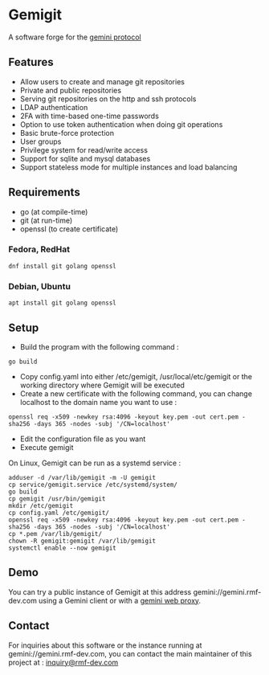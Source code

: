 # Gemigit

A software forge for the [gemini protocol][0]

## Features

* Allow users to create and manage git repositories
* Private and public repositories
* Serving git repositories on the http and ssh protocols
* LDAP authentication
* 2FA with time-based one-time passwords
* Option to use token authentication when doing git operations
* Basic brute-force protection
* User groups
* Privilege system for read/write access
* Support for sqlite and mysql databases
* Support stateless mode for multiple instances and load balancing

## Requirements

* go (at compile-time)
* git (at run-time)
* openssl (to create certificate)

### Fedora, RedHat
```
dnf install git golang openssl
```

### Debian, Ubuntu
```
apt install git golang openssl
```

## Setup

* Build the program with the following command :
```
go build
```
* Copy config.yaml into either /etc/gemigit, /usr/local/etc/gemigit or the working directory where Gemigit will be executed
* Create a new certificate with the following command, you can change localhost to the domain name you want to use : 
```
openssl req -x509 -newkey rsa:4096 -keyout key.pem -out cert.pem -sha256 -days 365 -nodes -subj '/CN=localhost'
```
* Edit the configuration file as you want
* Execute gemigit

On Linux, Gemigit can be run as a systemd service :
```
adduser -d /var/lib/gemigit -m -U gemigit
cp service/gemigit.service /etc/systemd/system/
go build
cp gemigit /usr/bin/gemigit
mkdir /etc/gemigit
cp config.yaml /etc/gemigit/
openssl req -x509 -newkey rsa:4096 -keyout key.pem -out cert.pem -sha256 -days 365 -nodes -subj '/CN=localhost'
cp *.pem /var/lib/gemigit/
chown -R gemigit:gemigit /var/lib/gemigit
systemctl enable --now gemigit
```

## Demo

You can try a public instance of Gemigit at this address gemini://gemini.rmf-dev.com using a Gemini client or with a [gemini web proxy][1].

## Contact

For inquiries about this software or the instance running at gemini://gemini.rmf-dev.com, you can contact the main maintainer of this project at : inquiry@rmf-dev.com

[0]: https://geminiprotocol.net/
[1]: https://portal.mozz.us/gemini/gemini.rmf-dev.com/

